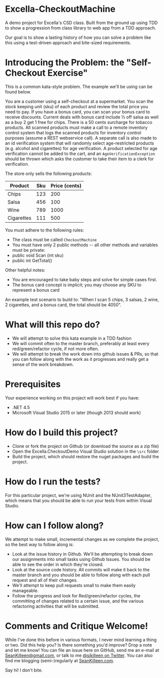 # Excella-CheckoutMachine
A demo project for Excella's CSD class. Built from the ground up using TDD to show a progression from class library to web app from a TDD approach.

Our goal is to show a lasting history of how you can solve a problem like this using a test-driven approach and bite-sized requirements.

# Introducing the Problem: the "Self-Checkout Exercise"
This is a common kata-style problem. The example we'll be using can be found below.

You are a customer using a self-checkout at a supermarket. You scan the stock keeping unit (sku) of each product and review the total price you need to pay. If you have a bonus card, you can scan your bonus card to receive discounts. Current deals with bonus card include ½ off salsa as well as a buy 2 get 1 free for chips. There is a 50 cents surcharge for tobacco products. All scanned products must make a call to a remote inventory control system that logs the scanned products for inventory control purposes (assume a REST webservice call). A separate call is also made to an id verification system that will randomly select age-restricted products (e.g. alcohol and cigarettes) for age verification. A product selected for age verification cannot be added to the cart, and an `AgeVerificationException` should be thrown which asks the customer to take their item to a clerk for verification.

The store only sells the following products:

| Product | Sku | Price (cents) | 
| ------- | --- | ----- | 
| Chips | 123 | 200 |
| Salsa | 456 | 100 | 
| Wine | 789 | 1000 | 
| Cigarettes | 111 | 500 |

You must adhere to the following rules:

* The class must be called `CheckoutMachine`
* You must have only 2 public methods -- all other methods and variables must be private:
 * public void Scan (int sku)
 * public int GetTotal()

Other helpful notes:

* You are encouraged to take baby steps and solve for simple cases first.
* The bonus card concept is implicit; you may choose any SKU to represent a bonus card


An example test scenario to build to: "When I scan 5 chips, 3 salsas, 2 wine, 2 cigarettes, and a bonus card, the total should be 4050".


# What will this repo do?

* We will attempt to solve this kata example in a TDD fashion
* We will commit often to the master branch, preferably at least every red/green/refactor cycle, if not more often.
* We will attempt to break the work down into github issues & PRs, so that you can follow along with the work as it progresses and really get a sense of the work breakdown.

# Prerequisites
Your experience working on this project will work best if you have:

* .NET 4.5 
* Microsoft Visual Studio 2015 or later (though 2013 should work)

# How do I build this project?
* Clone or fork the project on Github (or download the source as a zip file)
* Open the Excella.CheckoutDemo Visual Studio solution in the `\src` folder
* Build the project, which should restore the nuget packages and build the project.

# How do I run the tests?
For this particular project, we're using NUnit and the NUnit3TestAdapter, which means that you should be able to run your tests from within Visual Studio.


# How can I follow along?
We attempt to make small, incremental changes as we complete the project, so the best way to follow along is:

* Look at the issue history in Github. We'll be attempting to break down our assignments into small tasks using Github Issues. You should be able to see the order in which they're closed.
* Look at the source code history. All commits will make it back to the master branch and you should be able to follow along with each pull request and all of their changes.
 * We'll attempt to keep pull requests small to make them easily manageable. 
 * Follow the progress and look for Red/green/refactor cycles, the committing of changes related to a certain issue, and the various refactoring activities that will be submitted.

 # Comments and Critique Welcome!
 While I've done this before in various formats, I never mind learning a thing or two. Did this help you? Is there something you'd improve? Drop a note and let me know! You can file an issue here on GitHub, send me an e-mail at [SeanKilleen@gmail.com](mailto:SeanKilleen@gmail.com), or talk to me [@sjkilleen on Twitter](http://twitter.com/sjkilleen). You can also find me blogging (semi-)regularly at [SeanKilleen.com](http://SeanKilleen.com). 

 Say hi! I don't bite.